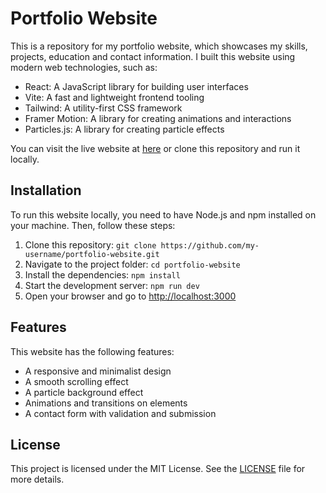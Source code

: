 # Portfolio Website

This is a repository for my portfolio website, which showcases my skills, projects, education and contact information. I built this website using modern web technologies, such as:

- React: A JavaScript library for building user interfaces
- Vite: A fast and lightweight frontend tooling
- Tailwind: A utility-first CSS framework
- Framer Motion: A library for creating animations and interactions
- Particles.js: A library for creating particle effects

You can visit the live website at [here](https://portfolio-arin.netlify.app/) or clone this repository and run it locally.

## Installation

To run this website locally, you need to have Node.js and npm installed on your machine. Then, follow these steps:

1. Clone this repository: `git clone https://github.com/my-username/portfolio-website.git`
2. Navigate to the project folder: `cd portfolio-website`
3. Install the dependencies: `npm install`
4. Start the development server: `npm run dev`
5. Open your browser and go to [http://localhost:3000](http://localhost:3000)

## Features

This website has the following features:

- A responsive and minimalist design
- A smooth scrolling effect
- A particle background effect
- Animations and transitions on elements
- A contact form with validation and submission

## License

This project is licensed under the MIT License. See the [LICENSE](LICENSE) file for more details.
